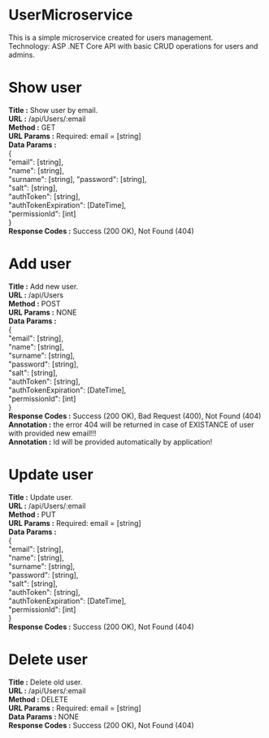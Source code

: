 # UserMicroservice 
This is a simple microservice created for users management.  
Technology: ASP .NET Core API with basic CRUD operations for users and admins.


# Show user 

**Title :** Show user by email.  
**URL :** /api/Users/:email  
**Method :** GET  
**URL Params :** Required: email = [string]   
**Data Params :**  
{  
  "email": [string],   
  "name": [string],  
  "surname": [string], 
  "password": [string],  
  "salt": [string],  
  "authToken": [string],   
  "authTokenExpiration": [DateTime],  
  "permissionId": [int]  
}  
**Response Codes :** Success (200 OK), Not Found (404)  


# Add user

**Title :** Add new user.  
**URL :** /api/Users  
**Method :** POST  
**URL Params :**  NONE  
**Data Params :**  
{      
  "email": [string],  
  "name": [string],  
  "surname": [string],  
  "password": [string],  
  "salt": [string],  
  "authToken": [string],  
  "authTokenExpiration": [DateTime],  
  "permissionId": [int]  
}  
**Response Codes :** Success (200 OK), Bad Request (400), Not Found (404)  
**Annotation :** the error 404 will be returned in case of EXISTANCE of user with provided new email!!!  
**Annotation :** Id will be provided automatically by application!  


# Update user

**Title :** Update user.  
**URL :** /api/Users/:email  
**Method :** PUT  
**URL Params :** Required: email = [string]   
**Data Params :**   
{  
  "email": [string],  
  "name": [string],  
  "surname": [string],  
  "password": [string],  
  "salt": [string],  
  "authToken": [string],  
  "authTokenExpiration": [DateTime],  
  "permissionId": [int]  
}  
**Response Codes :** Success (200 OK), Not Found (404)  


# Delete user

**Title :** Delete old user.  
**URL :** /api/Users/:email  
**Method :** DELETE  
**URL Params :** Required: email = [string]   
**Data Params :** NONE  
**Response Codes :** Success (200 OK), Not Found (404)
  
